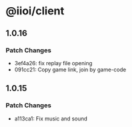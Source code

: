 # @iioi/client

## 1.0.16

### Patch Changes

-   3ef4a26: fix replay file opening
-   091cc21: Copy game link, join by game-code

## 1.0.15

### Patch Changes

-   a113ca1: Fix music and sound
